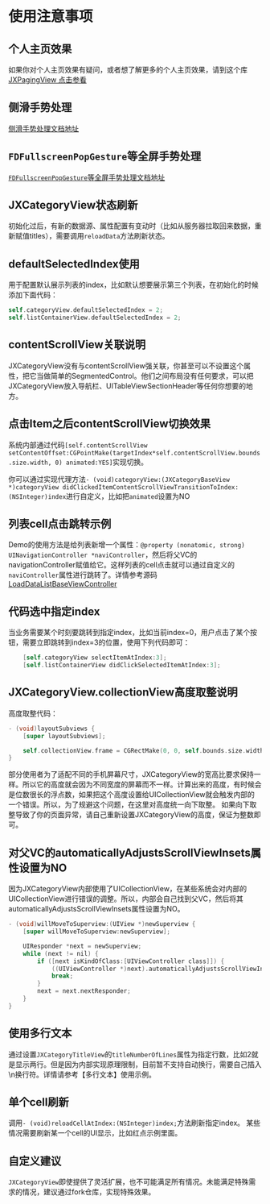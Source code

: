 # 使用注意事项

## 个人主页效果

如果你对个人主页效果有疑问，或者想了解更多的个人主页效果，请到这个库[JXPagingView 点击参看](https://github.com/pujiaxin33/JXPagingView)

## 侧滑手势处理

[侧滑手势处理文档地址](https://github.com/pujiaxin33/JXCategoryView/blob/master/Document/%E4%BE%A7%E6%BB%91%E6%89%8B%E5%8A%BF%E5%A4%84%E7%90%86.md)

## `FDFullscreenPopGesture`等全屏手势处理

[`FDFullscreenPopGesture`等全屏手势处理文档地址](https://github.com/pujiaxin33/JXCategoryView/blob/master/Document/%E5%85%A8%E5%B1%8F%E6%89%8B%E5%8A%BF%E5%A4%84%E7%90%86.md)

## JXCategoryView状态刷新

初始化过后，有新的数据源、属性配置有变动时（比如从服务器拉取回来数据，重新赋值titles），需要调用`reloadData`方法刷新状态。

## defaultSelectedIndex使用

用于配置默认展示列表的index，比如默认想要展示第三个列表，在初始化的时候添加下面代码：
```Objective-C
self.categoryView.defaultSelectedIndex = 2;
self.listContainerView.defaultSelectedIndex = 2;
```

## contentScrollView关联说明

JXCategoryView没有与contentScrollView强关联，你甚至可以不设置这个属性，把它当做简单的SegmentedControl。他们之间布局没有任何要求，可以把JXCategoryView放入导航栏、UITableViewSectionHeader等任何你想要的地方。

## 点击Item之后contentScrollView切换效果

系统内部通过代码`[self.contentScrollView setContentOffset:CGPointMake(targetIndex*self.contentScrollView.bounds.size.width, 0) animated:YES]`实现切换。

你可以通过实现代理方法`- (void)categoryView:(JXCategoryBaseView *)categoryView didClickedItemContentScrollViewTransitionToIndex:(NSInteger)index`进行自定义，比如把`animated`设置为NO

## 列表cell点击跳转示例

Demo的使用方法是给列表新增一个属性：`@property (nonatomic, strong) UINavigationController *naviController`，然后将父VC的navigationController赋值给它。这样列表的cell点击就可以通过自定义的`naviController`属性进行跳转了。详情参考源码[LoadDataListBaseViewController](https://github.com/pujiaxin33/JXCategoryView/blob/master/JXCategoryView/Example/LoadData/LoadDataListBaseViewController.h)

## 代码选中指定index

当业务需要某个时刻要跳转到指定index，比如当前index=0，用户点击了某个按钮，需要立即跳转到index=3的位置，使用下列代码即可：
```Objective-c
    [self.categoryView selectItemAtIndex:3];
    [self.listContainerView didClickSelectedItemAtIndex:3];
```

## JXCategoryView.collectionView高度取整说明

高度取整代码：
```Objective-c
- (void)layoutSubviews {
    [super layoutSubviews];

    self.collectionView.frame = CGRectMake(0, 0, self.bounds.size.width, floor(self.bounds.size.height));
}
```
部分使用者为了适配不同的手机屏幕尺寸，JXCategoryView的宽高比要求保持一样。所以它的高度就会因为不同宽度的屏幕而不一样。计算出来的高度，有时候会是位数很长的浮点数，如果把这个高度设置给UICollectionView就会触发内部的一个错误。所以，为了规避这个问题，在这里对高度统一向下取整。
如果向下取整导致了你的页面异常，请自己重新设置JXCategoryView的高度，保证为整数即可。

## 对父VC的automaticallyAdjustsScrollViewInsets属性设置为NO

因为JXCategoryView内部使用了UICollectionView，在某些系统会对内部的UICollectionView进行错误的调整。所以，内部会自己找到父VC，然后将其automaticallyAdjustsScrollViewInsets属性设置为NO。
```Objective-c
- (void)willMoveToSuperview:(UIView *)newSuperview {
    [super willMoveToSuperview:newSuperview];

    UIResponder *next = newSuperview;
    while (next != nil) {
        if ([next isKindOfClass:[UIViewController class]]) {
            ((UIViewController *)next).automaticallyAdjustsScrollViewInsets = NO;
            break;
        }
        next = next.nextResponder;
    }
}
```

## 使用多行文本

通过设置`JXCategoryTitleView`的`titleNumberOfLines`属性为指定行数，比如2就是显示两行。但是因为内部实现原理限制，目前暂不支持自动换行，需要自己插入\n换行符。详情请参考【多行文本】使用示例。
 
## 单个cell刷新 

调用`- (void)reloadCellAtIndex:(NSInteger)index;`方法刷新指定index。
某些情况需要刷新某一个cell的UI显示，比如红点示例里面。
 
## 自定义建议

`JXCategoryView`即使提供了灵活扩展，也不可能满足所有情况。未能满足特殊需求的情况，建议通过fork仓库，实现特殊效果。
